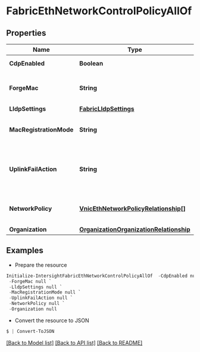 # FabricEthNetworkControlPolicyAllOf
## Properties

Name | Type | Description | Notes
------------ | ------------- | ------------- | -------------
**CdpEnabled** | **Boolean** | Enables the CDP on an interface. | [optional] 
**ForgeMac** | **String** | Determines if the MAC forging is allowed or denied on an interface. | [optional] [default to "allow"]
**LldpSettings** | [**FabricLldpSettings**](FabricLldpSettings.md) |  | [optional] 
**MacRegistrationMode** | **String** | Determines the MAC addresses that have to be registered with the switch. | [optional] [default to "nativeVlanOnly"]
**UplinkFailAction** | **String** | Determines the state of the virtual interface (vethernet / vfc) on the switch when a suitable uplink is not pinned. | [optional] [default to "linkDown"]
**NetworkPolicy** | [**VnicEthNetworkPolicyRelationship[]**](VnicEthNetworkPolicyRelationship.md) | An array of relationships to vnicEthNetworkPolicy resources. | [optional] 
**Organization** | [**OrganizationOrganizationRelationship**](OrganizationOrganizationRelationship.md) |  | [optional] 

## Examples

- Prepare the resource
```powershell
Initialize-IntersightFabricEthNetworkControlPolicyAllOf  -CdpEnabled null `
 -ForgeMac null `
 -LldpSettings null `
 -MacRegistrationMode null `
 -UplinkFailAction null `
 -NetworkPolicy null `
 -Organization null
```

- Convert the resource to JSON
```powershell
$ | Convert-ToJSON
```

[[Back to Model list]](../README.md#documentation-for-models) [[Back to API list]](../README.md#documentation-for-api-endpoints) [[Back to README]](../README.md)

